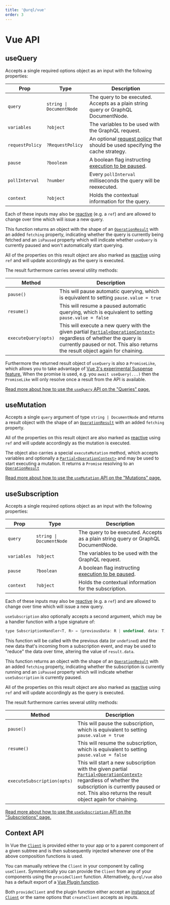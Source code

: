 ```yaml
---
title: '@urql/vue'
order: 3
---
```


# Vue API

## useQuery

Accepts a single required options object as an input with the following properties:

| Prop            | Type                     | Description                                                                                              |
| --------------- | ------------------------ | -------------------------------------------------------------------------------------------------------- |
| `query`         | `string \| DocumentNode` | The query to be executed. Accepts as a plain string query or GraphQL DocumentNode.                       |
| `variables`     | `?object`                | The variables to be used with the GraphQL request.                                                       |
| `requestPolicy` | `?RequestPolicy`         | An optional [request policy](./core.md#requestpolicy) that should be used specifying the cache strategy. |
| `pause`         | `?boolean`               | A boolean flag instructing [execution to be paused](../basics/queries.md#pausing-usequery).              |
| `pollInterval`  | `?number`                | Every `pollInterval` milliseconds the query will be reexecuted.                                          |
| `context`       | `?object`                | Holds the contextual information for the query.                                                          |

Each of these inputs may also be [reactive](https://v3.vuejs.org/api/refs-api.html) (e.g. a `ref`)
and are allowed to change over time which will issue a new query.

This function returns an object with the shape of an [`OperationResult`](./core.md#operationresult)
with an added `fetching` property, indicating whether the query is currently being fetched and an
`isPaused` property which will indicate whether `useQuery` is currently paused and won't
automatically start querying.

All of the properties on this result object are also marked as
[reactive](https://v3.vuejs.org/api/refs-api.html) using `ref` and will update accordingly as the
query is executed.

The result furthermore carries several utility methods:

| Method               | Description                                                                                                                                                                                                                        |
| -------------------- | ---------------------------------------------------------------------------------------------------------------------------------------------------------------------------------------------------------------------------------- |
| `pause()`            | This will pause automatic querying, which is equivalent to setting `pause.value = true`                                                                                                                                            |
| `resume()`           | This will resume a paused automatic querying, which is equivalent to setting `pause.value = false`                                                                                                                                 |
| `executeQuery(opts)` | This will execute a new query with the given partial [`Partial<OperationContext>`](./core.md#operationcontext) regardless of whether the query is currently paused or not. This also returns the result object again for chaining. |

Furthermore the returned result object of `useQuery` is also a `PromiseLike`, which allows you to
take advantage of [Vue 3's experimental Suspense feature.](https://vuedose.tips/go-async-in-vue-3-with-suspense/)
When the promise is used, e.g. you `await useQuery(...)` then the `PromiseLike` will only resolve
once a result from the API is available.

[Read more about how to use the `useQuery` API on the "Queries" page.](../basics/queries.md#vue)

## useMutation

Accepts a single `query` argument of type `string | DocumentNode` and returns a result object with
the shape of an [`OperationResult`](./core.md#operationresult) with an added `fetching` property.

All of the properties on this result object are also marked as
[reactive](https://v3.vuejs.org/api/refs-api.html) using `ref` and will update accordingly as the
mutation is executed.

The object also carries a special `executeMutation` method, which accepts variables and optionally a
[`Partial<OperationContext>`](./core.md#operationcontext) and may be used to start executing a
mutation. It returns a `Promise` resolving to an [`OperationResult`](./core.md#operationresult)

[Read more about how to use the `useMutation` API on the "Mutations"
page.](../basics/mutations.md#vue)

## useSubscription

Accepts a single required options object as an input with the following properties:

| Prop        | Type                     | Description                                                                                 |
| ----------- | ------------------------ | ------------------------------------------------------------------------------------------- |
| `query`     | `string \| DocumentNode` | The query to be executed. Accepts as a plain string query or GraphQL DocumentNode.          |
| `variables` | `?object`                | The variables to be used with the GraphQL request.                                          |
| `pause`     | `?boolean`               | A boolean flag instructing [execution to be paused](../basics/queries.md#pausing-usequery). |
| `context`   | `?object`                | Holds the contextual information for the subscription.                                      |

Each of these inputs may also be [reactive](https://v3.vuejs.org/api/refs-api.html) (e.g. a `ref`)
and are allowed to change over time which will issue a new query.

`useSubscription` also optionally accepts a second argument, which may be a handler function with
a type signature of:

```js
type SubscriptionHandler<T, R> = (previousData: R | undefined, data: T) => R;
```

This function will be called with the previous data (or `undefined`) and the new data that's
incoming from a subscription event, and may be used to "reduce" the data over time, altering the
value of `result.data`.

This function returns an object with the shape of an [`OperationResult`](./core.md#operationresult)
with an added `fetching` property, indicating whether the subscription is currently running and an
`isPaused` property which will indicate whether `useSubscription` is currently paused.

All of the properties on this result object are also marked as
[reactive](https://v3.vuejs.org/api/refs-api.html) using `ref` and will update accordingly as the
query is executed.

The result furthermore carries several utility methods:

| Method                      | Description                                                                                                                                                                                                                                    |
| --------------------------- | ---------------------------------------------------------------------------------------------------------------------------------------------------------------------------------------------------------------------------------------------- |
| `pause()`                   | This will pause the subscription, which is equivalent to setting `pause.value = true`                                                                                                                                                          |
| `resume()`                  | This will resume the subscription, which is equivalent to setting `pause.value = false`                                                                                                                                                        |
| `executeSubscription(opts)` | This will start a new subscription with the given partial [`Partial<OperationContext>`](./core.md#operationcontext) regardless of whether the subscription is currently paused or not. This also returns the result object again for chaining. |

[Read more about how to use the `useSubscription` API on the "Subscriptions"
page.](../advanced/subscriptions.md#vue)

## Context API

In Vue the [`Client`](./core.md#client) is provided either to your app or to a parent component of a
given subtree and is then subsequently injected whenever one of the above composition functions is
used.

You can manually retrieve the `Client` in your component by calling `useClient`. Symmetrically you
can provide the `Client` from any of your components using the `provideClient` function.
Alternatively, `@urql/vue` also has a default export of a [Vue Plugin function](https://v3.vuejs.org/guide/plugins.html#using-a-plugin).

Both `provideClient` and the plugin function either accept an [instance of
`Client`](./core.md#client) or the same options that `createClient` accepts as inputs.

